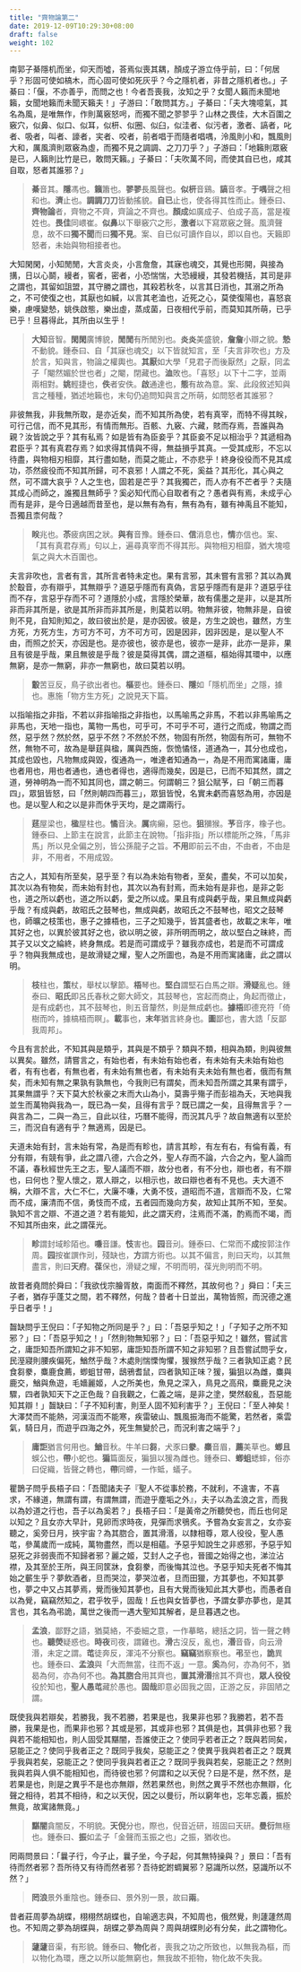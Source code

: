 ```yaml
---
title: "齊物論第二"
date: 2019-12-09T10:29:30+08:00
draft: false
weight: 102
---
```




南郭子綦隱机而坐，仰天而噓，荅焉似喪其耦，顏成子游立侍乎前，曰：「<span class="text-muted">何居乎？形固可使如槁木，而心固可使如死灰乎？今之隱机者，非昔之隱机者也。</span>」子綦曰：「<span class="text-muted">偃，不亦善乎，而問之也！今者吾喪我，汝知之乎？女聞人籟而未聞地籟，女聞地籟而未聞天籟夫！</span>」子游曰：「<span class="text-muted">敢問其方。</span>」子綦曰：「<span class="text-muted">夫大塊噫氣，其名為風，是唯無作，作則萬竅怒呺，而獨不聞之翏翏乎？山林之畏佳，大木百圍之竅穴，似鼻、似口、似耳，似枅、似圈、似臼，似洼者、似污者，激者、謞者，叱者、吸者，叫者、譹者，宎者、咬者，前者唱于而隨者唱喁，泠風則小和，飄風則大和，厲風濟則眾竅為虛，而獨不見之調調、之刀刀乎？</span>」子游曰：「<span class="text-muted">地籟則眾竅是已，人籟則比竹是已，敢問天籟。</span>」子綦曰：「<span class="text-muted">夫吹萬不同，而使其自已也，咸其自取，怒者其誰邪？</span>」

> **綦**音其。**隱**馮也。**籟**簫也。**翏翏**長風聲也。**似枅**音鷄。**謞**音孝。**于喁**聲之相和也。**濟**止也。**調調刀刀**皆動搖貌。**自已**止也，使各得其性而止。鍾泰曰、**齊物論**者，齊物之不齊，齊論之不齊也。**顏成**如廣成子、伯成子高，當是複姓也。**畏佳**同㟪崔。**似鼻**以下舉竅穴之形，**激者**以下寫眾竅之聲。風濟聲息，故不曰**獨不聞**而曰**獨不見**。案、自已似可讀作自以，即以自也。天籟即怒者，未始與物相接者也。



大知閑閑，小知閒閒，大言炎炎，小言詹詹，其寐也魂交，其覺也形開，與接為搆，日以心鬬，縵者，窖者，密者，小恐惴惴，大恐縵縵，其發若機括，其司是非之謂也，其留如詛盟，其守勝之謂也，其殺若秋冬，以言其日消也，其溺之所為之，不可使復之也，其厭也如緘，以言其老洫也，近死之心，莫使復陽也，喜怒哀樂，慮嘆變慹，姚佚啟態，樂出虛，蒸成菌，日夜相代乎前，而莫知其所萌，已乎已乎！旦暮得此，其所由以生乎！

> **大知**音智。**閑閑**廣博貌，**閒閒**有所閒別也。**炎炎**美盛貌，**詹詹**小辯之貌。**慹**不動貌。鍾泰曰、自「其寐也魂交」以下皆就知言，至「夫言非吹也」方及於言，知與言，物論之權輿也。**其厭**如大學「見君子而後厭然」之厭，同孟子「閹然媚於世也者」之閹，閉藏也。**洫**敗也。「喜怒」以下十二字，並兩兩相對。**姚**輕捷也，**佚**者安佚。**啟**通達也，**態**有故為意。案、此段敘述知與言之種種，猶述地籟也，末句仍追問知與言之所萌，如問怒者其誰邪？



非彼無我，非我無所取，是亦近矣，而不知其所為使，若有真宰，而特不得其眹，可行己信，而不見其形，有情而無形。百骸、九竅、六藏，賅而存焉，吾誰與為親？汝皆說之乎？其有私焉？如是皆有為臣妾乎？其臣妾不足以相治乎？其遞相為君臣乎？其有真君存焉？如求得其情與不得，無益損乎其真。一受其成形，不忘以待盡，與物相刃相靡，其行盡如馳，而莫之能止，不亦悲乎！終身役役而不見其成功，苶然疲役而不知其所歸，可不哀邪！人謂之不死，奚益？其形化，其心與之然，可不謂大哀乎？人之生也，固若是芒乎？其我獨芒，而人亦有不芒者乎？夫隨其成心而師之，誰獨且無師乎？奚必知代而心自取者有之？愚者與有焉，未成乎心而有是非，是今日適越而昔至也，是以無有為有，無有為有，雖有神禹且不能知，吾獨且柰何哉？

> **眹**兆也。**苶**疲病困之狀。**與有**音豫。鍾泰曰、**信**消息也，**情**亦信也。案、「其有真君存焉」句以上，遍尋真宰而不得其形。與物相刃相靡，猶大塊噫氣之與大木百圍也。



夫言非吹也，言者有言，其所言者特未定也。果有言邪，其未嘗有言邪？其以為異於鷇音，亦有辯乎，其無辯乎？道惡乎隱而有真偽，言惡乎隱而有是非？道惡乎往而不存，言惡乎存而不可？道隱於小成，言隱於榮華，故有儒墨之是非，以是其所非而非其所是，欲是其所非而非其所是，則莫若以明。物無非彼，物無非是，自彼則不見，自知則知之，故曰彼出於是，是亦因彼。彼是，方生之說也，雖然，方生方死，方死方生，方可方不可，方不可方可，因是因非，因非因是，是以聖人不由，而照之於天，亦因是也。是亦彼也，彼亦是也，彼亦一是非，此亦一是非，果且有彼是乎哉，果且無彼是乎哉？彼是莫得其偶，謂之道樞，樞始得其環中，以應無窮，是亦一無窮，非亦一無窮也，故曰莫若以明。

> **鷇**苦豆反，鳥子欲出者也。**樞**要也。鍾泰曰、**隱**如「隱机而坐」之隱，據也。惠施「物方生方死」之說見天下篇。



以指喻指之非指，不若以非指喻指之非指也，以馬喻馬之非馬，不若以非馬喻馬之非馬也，天地一指也，萬物一馬也，可乎可，不可乎不可，道行之而成，物謂之而然，惡乎然？然於然，惡乎不然？不然於不然，物固有所然，物固有所可，無物不然，無物不可，故為是舉莛與楹，厲與西施，恢恑憰怪，道通為一，其分也成也，其成也毀也，凡物無成與毀，復通為一，唯達者知通為一，為是不用而寓諸庸，庸也者用也，用也者通也，通也者得也，適得而幾矣，因是已，已而不知其然，謂之道，勞神明為一而不知其同也，謂之朝三。何謂朝三？狙公賦芧，曰「<span class="text-muted">朝三而暮四</span>」，眾狙皆怒，曰「<span class="text-muted">然則朝四而暮三</span>」，眾狙皆悅，名實未虧而喜怒為用，亦因是也。是以聖人和之以是非而休乎天均，是之謂兩行。

> **莛**屋梁也，**楹**屋柱也。**憰**音決。**厲**病癩，惡也。**狙**獼猴。**芧**音序，橡子也。鍾泰曰、上節主在說言，此節主在說物。「指非指」所以標能所之殊，「馬非馬」所以見全偏之別，皆公孫龍子之旨。**不用**即前云不由，不由者，不由是非，不用者，不用成毀。



古之人，其知有所至矣，惡乎至？有以為未始有物者，至矣，盡矣，不可以加矣，其次以為有物矣，而未始有封也，其次以為有封焉，而未始有是非也，是非之彰也，道之所以虧也，道之所以虧，愛之所以成。果且有成與虧乎哉，果且無成與虧乎哉？有成與虧，故昭氏之鼓琴也，無成與虧，故昭氏之不鼓琴也，昭文之鼓琴也，師曠之枝策也，惠子之據梧也，三子之知幾乎，皆其盛者也，故載之末年，唯其好之也，以異於彼其好之也，欲以明之彼，非所明而明之，故以堅白之昧終，而其子又以文之綸終，終身無成。若是而可謂成乎？雖我亦成也，若是而不可謂成乎？物與我無成也，是故滑疑之耀，聖人之所圖也，為是不用而寓諸庸，此之謂以明。

> **枝**柱也，**策**杖，舉杖以擊節。**梧**琴也。**堅白**謂堅石白馬之辯。**滑疑**亂也。鍾泰曰、**昭氏**即呂氏春秋之鄭大師文，其鼓琴也，宮起而商止，角起而徵止，是有成虧也，其不鼓琴也，則五音釐然，則是無成虧也。**據梧**即德充符「倚樹而吟，據槁梧而瞑」。**載**事也，**末年**猶言終身也。**圖**鄙也，書大誥「反鄙我周邦」。



今且有言於此，不知其與是類乎，其與是不類乎？類與不類，相與為類，則與彼無以異矣。雖然，請嘗言之，有始也者，有未始有始也者，有未始有夫未始有始也者，有有也者，有無也者，有未始有無也者，有未始有夫未始有無也者，俄而有無矣，而未知有無之果孰有孰無也，今我則已有謂矣，而未知吾所謂之其果有謂乎，其果無謂乎？天下莫大於秋豪之末而大山為小，莫壽乎殤子而彭祖為夭，天地與我並生而萬物與我為一，既已為一矣，且得有言乎？既已謂之一矣，且得無言乎？一與言為二，二與一為三，自此以往，巧曆不能得，而況其凡乎？故自無適有以至於三，而況自有適有乎？無適焉，因是已。



夫道未始有封，言未始有常，為是而有畛也，請言其畛，有左有右，有倫有義，有分有辯，有競有爭，此之謂八德，六合之外，聖人存而不論，六合之內，聖人論而不議，春秋經世先王之志，聖人議而不辯，故分也者，有不分也，辯也者，有不辯也，曰何也？聖人懷之，眾人辯之，以相示也，故曰辯也者有不見也。夫大道不稱，大辯不言，大仁不仁，大廉不嗛，大勇不忮，道昭而不道，言辯而不及，仁常而不成，廉清而不信，勇忮而不成，五者园而幾向方矣，故知止其所不知，至矣。孰知不言之辯、不道之道？若有能知，此之謂天府，注焉而不滿，酌焉而不竭，而不知其所由來，此之謂葆光。

> **畛**謂封域畛陌也。**嗛**音謙。**忮**害也。**园**音刓。鍾泰曰、仁常而不**成**按郭注作周。**园**按崔譔作刓，殘缺也，**方**謂方術也。以其不偏言，則曰天均，以其無盡言，則曰**天府**。**葆**保也，滑疑之耀，不明而明，葆光則明而不明。



故昔者堯問於舜曰：「<span class="text-muted">我欲伐宗膾胥敖，南面而不釋然，其故何也？</span>」舜曰：「<span class="text-muted">夫三子者，猶存乎蓬艾之間，若不釋然，何哉？昔者十日並出，萬物皆照，而況德之進乎日者乎！</span>」



齧缺問乎王倪曰：「<span class="text-muted">子知物之所同是乎？</span>」曰：「<span class="text-muted">吾惡乎知之！</span>」「<span class="text-muted">子知子之所不知邪？</span>」曰：「<span class="text-muted">吾惡乎知之！</span>」「<span class="text-muted">然則物無知邪？</span>」曰：「<span class="text-muted">吾惡乎知之！雖然，嘗試言之，庸詎知吾所謂知之非不知邪，庸詎知吾所謂不知之非知邪？且吾嘗試問乎女，民溼寢則腰疾偏死，鰌然乎哉？木處則惴慄恂懼，猨猴然乎哉？三者孰知正處？民食芻豢，麋鹿食薦，蝍蛆甘帶，鴟鴉耆鼠，四者孰知正味？猨，猵狙以為雌，麋與鹿交，鰌與魚遊，毛嬙麗姬，人之所美也，魚見之深入，鳥見之高飛，麋鹿見之決驟，四者孰知天下之正色哉？自我觀之，仁義之端，是非之塗，樊然殽亂，吾惡能知其辯！</span>」齧缺曰：「<span class="text-muted">子不知利害，則至人固不知利害乎？</span>」王倪曰：「<span class="text-muted">至人神矣！大澤焚而不能熱，河漢沍而不能寒，疾雷破山、飄風振海而不能驚，若然者，乘雲氣，騎日月，而遊乎四海之外，死生無變於己，而況利害之端乎？</span>」

> **庸詎**猶言何用也。**鰌**音秋。牛羊曰**芻**，犬豕曰**豢**。**麋**音眉，**薦**美草也。**蝍且**蜈公也，**帶**小蛇也。**猵**篇面反，猵狙以猨為雌也。鍾泰曰、**蝍蛆**蟋蟀，俗亦曰促織，皆聲之轉也，**帶**同螮，一作蚳，蟻子。



瞿鵲子問乎長梧子曰：「<span class="text-muted">吾聞諸夫子『聖人不從事於務，不就利，不違害，不喜求，不緣道，無謂有謂，有謂無謂，而遊乎塵垢之外』，夫子以為孟浪之言，而我以為妙道之行也，吾子以為奚若？</span>」長梧子曰：「<span class="text-muted">是黃帝之所聽熒也，而丘也何足以知之？且女亦大早計，見卵而求時夜，見彈而求鴞炙。予嘗為女妄言之，女亦妄聽之，奚旁日月，挾宇宙？為其脗合，置其滑湣，以隸相尊，眾人役役，聖人愚芚，參萬歲而一成純，萬物盡然，而以是相蘊。予惡乎知說生之非惑邪，予惡乎知惡死之非弱喪而不知歸者邪？麗之姬，艾封人之子也，晉國之始得之也，涕泣沾襟，及其至於王所，與王同筐牀，食芻豢，而後悔其泣也。予惡乎知夫死者不悔其始之蘄生乎？夢飲酒者，旦而哭泣，夢哭泣者，旦而田獵，方其夢也，不知其夢也，夢之中又占其夢焉，覺而後知其夢也，且有大覺而後知此其大夢也，而愚者自以為覺，竊竊然知之，君乎牧乎，固哉！丘也與女皆夢也，予謂女夢亦夢也，是其言也，其名為弔詭，萬世之後而一遇大聖知其解者，是旦暮遇之也。</span>

> **孟浪**，鄙野之語，猶莫絡，不委細之意，一作摹略，總括之詞，皆一聲之轉也。**聽熒**疑惑也。**時夜**司夜，謂雞也。**滑**古沒反，亂也，**湣**音昏，向云滑湣，未定之謂。**芚**徒奔反，渾沌不分察也。**竊竊**猶察察也。**弔**至也，**詭**異也。鍾泰曰、**孟浪**與「大而無當，往而不返」一意。**奚**為何，亦為何不，猶曷為何，亦為何不也。**為其脗合**用其齊也，**置其滑湣**捨其不齊也，**眾人役役**役於知也，**聖人愚芚**藏於愚也。**固哉**即意必固我之固，正游之反，非固陋之謂。



<span class="text-muted">既使我與若辯矣，若勝我，我不若勝，若果是也，我果非也邪？我勝若，若不吾勝，我果是也，而果非也邪？其或是邪，其或非也邪？其俱是也，其俱非也邪？我與若不能相知也，則人固受其黮闇，吾誰使正之？使同乎若者正之？既與若同矣，惡能正之？使同乎我者正之？既同乎我矣，惡能正之？使異乎我與若者正之？既異乎我與若矣，惡能正之？使同乎我與若者正之？既同乎我與若矣，惡能正之？然則我與若與人俱不能相知也，而待彼也邪？何謂和之以天倪？曰是不是，然不然，是若果是也，則是之異乎不是也亦無辯，然若果然也，則然之異乎不然也亦無辯，化聲之相待，若其不相待，和之以天倪，因之以曼衍，所以窮年也，忘年忘義，振於無竟，故寓諸無竟。</span>」

> **黮闇**貪闇反，不明貌。**天倪**分也，際也，倪音近研，班固曰天研。**曼衍**無極也。鍾泰曰、**振**如孟子「金聲而玉振之也」之振，猶收也。



罔兩問景曰：「<span class="text-muted">曩子行，今子止，曩子坐，今子起，何其無特操與？</span>」景曰：「<span class="text-muted">吾有待而然者邪？吾所待又有待而然者邪？吾待蛇跗蜩翼邪？惡識所以然，惡識所以不然？</span>」

> **罔浪**景外重陰也。鍾泰曰、景外別一景，故曰**兩**。



昔者莊周夢為胡蝶，栩栩然胡蝶也，自喻適志與，不知周也，俄然覺，則蘧蘧然周也。不知周之夢為胡蝶與，胡蝶之夢為周與？周與胡蝶則必有分矣，此之謂物化。

> **蘧蘧**音渠，有形貌。鍾泰曰、**物化**者，喪我之功之所致也，以無我為樞，而以物化為環，應之以所以能無窮也，無我故不拒物，物化故不失我。